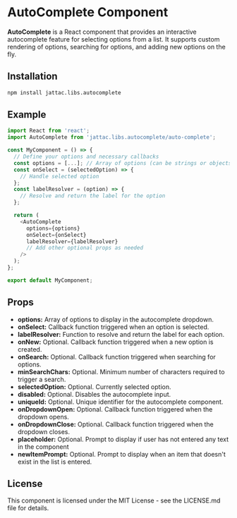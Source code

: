 # AutoComplete Component

**AutoComplete** is a React component that provides an interactive autocomplete feature for selecting options from a list. It supports custom rendering of options, searching for options, and adding new options on the fly.

## Installation

```bash
npm install jattac.libs.autocomplete
```

## Example

```js
import React from 'react';
import AutoComplete from 'jattac.libs.autocomplete/auto-complete';

const MyComponent = () => {
  // Define your options and necessary callbacks
  const options = [...]; // Array of options (can be strings or objects)
  const onSelect = (selectedOption) => {
    // Handle selected option
  };
  const labelResolver = (option) => {
    // Resolve and return the label for the option
  };

  return (
    <AutoComplete
      options={options}
      onSelect={onSelect}
      labelResolver={labelResolver}
      // Add other optional props as needed
    />
  );
};

export default MyComponent;

```

## Props

- **options:** Array of options to display in the autocomplete dropdown.
- **onSelect:** Callback function triggered when an option is selected.
- **labelResolver:** Function to resolve and return the label for each option.
- **onNew:** Optional. Callback function triggered when a new option is created.
- **onSearch:** Optional. Callback function triggered when searching for options.
- **minSearchChars:** Optional. Minimum number of characters required to trigger a search.
- **selectedOption:** Optional. Currently selected option.
- **disabled:** Optional. Disables the autocomplete input.
- **uniqueId:** Optional. Unique identifier for the autocomplete component.
- **onDropdownOpen:** Optional. Callback function triggered when the dropdown opens.
- **onDropdownClose:** Optional. Callback function triggered when the dropdown closes.
- **placeholder:** Optional. Prompt to display if user has not entered any text in the component
- **newItemPrompt:** Optional. Prompt to display when an item that doesn't exist in the list is entered.

## License

This component is licensed under the MIT License - see the LICENSE.md file for details.
